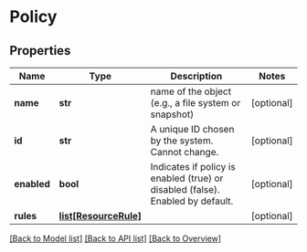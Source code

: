 # Policy

## Properties
Name | Type | Description | Notes
------------ | ------------- | ------------- | -------------
**name** | **str** | name of the object (e.g., a file system or snapshot) | [optional] 
**id** | **str** | A unique ID chosen by the system. Cannot change. | [optional] 
**enabled** | **bool** | Indicates if policy is enabled (true) or disabled (false). Enabled by default. | [optional] 
**rules** | [**list[ResourceRule]**](ResourceRule.md) |  | [optional] 

[[Back to Model list]](index.md#documentation-for-models) [[Back to API list]](index.md#endpoint-properties) [[Back to Overview]](index.md)


